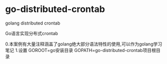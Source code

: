 # go-distributed-crontab
golang distributed crontab

Go语言实现分布式crontab

0.本案例有大量注释涵盖了golang绝大部分语法特性的使用,可以作为golang学习笔记
1.设置 GOROOT=go安装目录 GOPATH=go-distributed-crontab项目根目录

